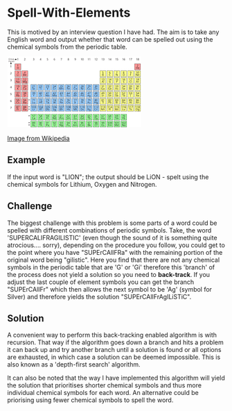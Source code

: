 # Spell-With-Elements

This is motived by an interview question I have had. The aim is to take any English word and output whether that word can be spelled out using the chemical symbols from the periodic table.

![Periodic table](periodic_table.png)

[Image from Wikipedia](https://www.google.com/imgres?imgurl=https%3A%2F%2Fupload.wikimedia.org%2Fwikipedia%2Fcommons%2Fthumb%2F0%2F03%2FSimple_Periodic_Table_Chart-blocks.svg%2F1200px-Simple_Periodic_Table_Chart-blocks.svg.png&imgrefurl=https%3A%2F%2Fen.wikipedia.org%2Fwiki%2FPeriodic_table&tbnid=loYbdgpOiFIO7M&vet=12ahUKEwiYlNjTo5fxAhXTIhoKHd-bAa0QMygAegUIARDzAQ..i&docid=09cCjaH0MxNCvM&w=1200&h=635&itg=1&q=periodic%20table&client=safari&ved=2ahUKEwiYlNjTo5fxAhXTIhoKHd-bAa0QMygAegUIARDzAQ)

## Example

If the input word is "LION"; the output should be LiON - spelt using the chemical symbols for Lithium, Oxygen and Nitrogen.

## Challenge

The biggest challenge with this problem is some parts of a word could be spelled with different combinations of periodic symbols. Take, the word 'SUPERCALIFRAGILISTIC' (even though the sound of it is something quite atrocious.... sorry), depending on the procedure you follow, you could get to the point where you have "SUPErCAlIFRa" with the remaining portion of the original word being "gilistic". Here you find that there are not any chemical symbols in the periodic table that are 'G' or 'Gi' therefore this 'branch' of the process does not yield a solution so you need to **back-track**. If you adjust the last couple of element symbols you can get the branch "SUPErCAlIFr" which then allows the next symbol to be 'Ag' (symbol for Silver) and therefore yields the solution "SUPErCAlIFrAgILiSTiC".

## Solution

A convenient way to perform this back-tracking enabled algorithm is with recursion. That way if the algorithm goes down a branch and hits a problem it can back up and try another branch until a solution is found or all options are exhausted, in which case a solution can be deemed impossible. This is also known as a 'depth-first search' algorithm.

It can also be noted that the way I have implemented this algorithm will yield the solution that prioritises shorter chemical symbols and thus more individual chemical symbols for each word. An alternative could be priorising using fewer chemical symbols to spell the word.
